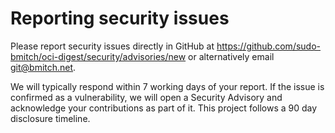 # Reporting security issues

Please report security issues directly in GitHub at <https://github.com/sudo-bmitch/oci-digest/security/advisories/new> or alternatively email <git@bmitch.net>.

We will typically respond within 7 working days of your report. If the issue is confirmed as a vulnerability, we will open a Security Advisory and acknowledge your contributions as part of it. This project follows a 90 day disclosure timeline.
